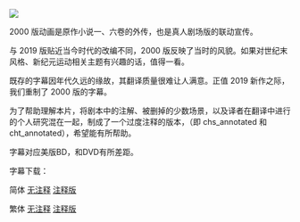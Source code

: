 ![](key_visual.png)

2000 版动画是原作小说一、六卷的外传，也是真人剧场版的联动宣传。

与 2019 版贴近当今时代的改编不同，2000 版反映了当时的风貌。如果对世纪末风格、新纪元运动相关主题有兴趣的话，值得一看。

既存的字幕因年代久远的缘故，其翻译质量很难让人满意。正值 2019 新作之际，我们重制了 2000 版的字幕。

为了帮助理解本片，将剧本中的注解、被删掉的少数场景，以及译者在翻译中进行的个人研究混在一起，制成了一个过度注释的版本，（即 chs_annotated 和 cht_annotated），希望能有所帮助。

字幕对应美版BD，和DVD有所差距。



字幕下载：

简体  [无注释](https://github.com/tastysugar/SweetSub/raw/master/Boogiepop%20Phantom/Boogiepop%20Phantom%20chs.rar)  [注释版](https://github.com/tastysugar/SweetSub/raw/master/Boogiepop%20Phantom/Boogiepop%20Phantom%20chs_annotated.rar)

繁体  [无注释](https://github.com/tastysugar/SweetSub/raw/master/Boogiepop%20Phantom/Boogiepop%20Phantom%20cht.rar)  [注释版](https://github.com/tastysugar/SweetSub/raw/master/Boogiepop%20Phantom/Boogiepop%20Phantom%20cht_annotated.rar)
